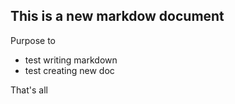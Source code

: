 ## This is a new markdow document

Purpose to

* test writing markdown
* test creating new doc

That's all